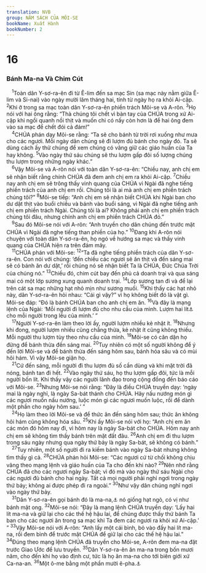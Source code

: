 ```yaml
---
translation: NVB
group: NĂM SÁCH CỦA MÔI-SE
bookName: Xuất Hành 
bookNumber: 2
---
```


<div class="title"><h1>16</h1><h3>Bánh Ma-na Và Chim Cút </h3></div>
<span class="verse xu_16_1"> <sup>1</sup>Toàn dân Y-sơ-ra-ên đi từ Ê-lim đến sa mạc Sin (sa mạc này nằm giữa Ê-lim và Si-nai) vào ngày mười lăm tháng hai, tính từ ngày họ ra khỏi Ai-cập. </span>
<span class="verse xu_16_2"><sup>2</sup>Khi ở trong sa mạc toàn dân Y-sơ-ra-ên phiền trách Môi-se và A-rôn. </span>
<span class="verse xu_16_3"><sup>3</sup>Họ nói với hai ông rằng: “Thà chúng tôi chết vì bàn tay của CHÚA trong xứ Ai-cập khi ngồi quanh nồi thịt và muốn chi có nấy còn hơn là để hai ông đem vào sa mạc để chết đói cả đám!” <br/></span>
<span class="verse xu_16_4"> <sup>4</sup>CHÚA phán dạy Môi-se rằng: “Ta sẽ cho bánh từ trời rơi xuống như mưa cho các ngươi. Mỗi ngày dân chúng sẽ đi lượm đủ bánh cho ngày đó. Ta sẽ dùng cách ấy thử chúng để xem chúng có vâng giữ các giáo huấn của Ta hay không. </span>
<span class="verse xu_16_5"><sup>5</sup>Vào ngày thứ sáu chúng sẽ thu lượm gấp đôi số lượng chúng thu lượm trong những ngày khác.” <br/></span>
<span class="verse xu_16_6"> <sup>6</sup>Vậy Môi-se và A-rôn nói với toàn dân Y-sơ-ra-ên: “Chiều nay, anh chị em sẽ nhận biết rằng chính CHÚA đã đem anh chị em ra khỏi Ai-cập. </span>
<span class="verse xu_16_7"><sup>7</sup>Chiều nay anh chị em sẽ trông thấy vinh quang của CHÚA vì Ngài đã nghe tiếng phiền trách của anh chị em rồi. Chúng tôi là ai mà anh chị em phiền trách chúng tôi?” </span>
<span class="verse xu_16_8"><sup>8</sup>Môi-se tiếp: “Anh chị em sẽ nhận biết CHÚA khi Ngài ban cho dư dật thịt vào buổi chiều và bánh vào buổi sáng, vì Ngài đã nghe tiếng anh chị em phiền trách Ngài. Chúng tôi là ai? Không phải anh chị em phiền trách chúng tôi đâu, nhưng chính anh chị em phiền trách CHÚA đó.” <br/></span>
<span class="verse xu_16_9"> <sup>9</sup>Sau đó Môi-se nói với A-rôn: “Anh truyền cho dân chúng đến trước mặt CHÚA vì Ngài đã nghe tiếng than phiền của họ.” </span>
<span class="verse xu_16_10"><sup>10</sup>Đang khi A-rôn nói chuyện với toàn dân Y-sơ-ra-ên, họ ngó về hướng sa mạc và thấy vinh quang của CHÚA hiện ra trên đám mây. <br/></span>
<span class="verse xu_16_11"> <sup>11</sup>CHÚA phán với Môi-se: </span>
<span class="verse xu_16_12"><sup>12</sup>“Ta đã nghe tiếng phiền trách của dân Y-sơ-ra-ên. Con nói với chúng: ‘đến chiều các ngươi sẽ ăn thịt và đến sáng mai sẽ có bánh ăn dư dật,’ rồi chúng nó sẽ nhận biết Ta là CHÚA, Đức Chúa Trời của chúng nó.” </span>
<span class="verse xu_16_13"><sup>13</sup>Chiều đó, chim cút bay đến phủ cả doanh trại và qua sáng mai có một lớp sương xung quanh doanh trại. </span>
<span class="verse xu_16_14"><sup>14</sup>Lớp sương tan đi và để lại trên cát sa mạc những hạt nhỏ mịn như sương muối. </span>
<span class="verse xu_16_15"><sup>15</sup>Khi thấy các hạt nhỏ này, dân Y-sơ-ra-ên hỏi nhau: “Cái gì vậy?” vì họ không biết đó là vật gì. Môi-se đáp: “Đó là bánh CHÚA ban cho anh chị em ăn. </span>
<span class="verse xu_16_16"><sup>16</sup>Và đây là mạng lệnh của Ngài: ‘Mỗi người đi lượm đủ cho nhu cầu của mình. Lượm hai lít<a data-toggle="tooltip" data-placement="bottom" title="Nt: ô-me (độ hai lít)">⚓</a> cho mỗi người trong lều của mình.’ ” <br/></span>
<span class="verse xu_16_17"> <sup>17</sup>Người Y-sơ-ra-ên làm theo lời ấy, người lượm nhiều kẻ nhặt ít. </span>
<span class="verse xu_16_18"><sup>18</sup>Nhưng khi đong, người lượm nhiều cũng chẳng thừa, kẻ nhặt ít cũng không thiếu. Mỗi người thu lượm tùy theo nhu cầu của mình. </span>
<span class="verse xu_16_19"><sup>19</sup>Môi-se có căn dặn họ đừng để bánh thừa đến sáng mai. </span>
<span class="verse xu_16_20"><sup>20</sup>Tuy nhiên có một số người không để ý đến lời Môi-se và để bánh thừa đến sáng hôm sau, bánh hóa sâu và có mùi hôi hám. Vì vậy Môi-se giận họ. <br/></span>
<span class="verse xu_16_21"> <sup>21</sup>Cứ đến sáng, mỗi người đi thu lượm đủ số cần dùng và khi mặt trời đã nóng, bánh tan đi hết. </span>
<span class="verse xu_16_22"><sup>22</sup>Vào ngày thứ sáu, họ thu lượm gấp đôi, tức là mỗi người bốn lít. Khi thấy vậy các người lãnh đạo trong cộng đồng đến báo cáo với Môi-se. </span>
<span class="verse xu_16_23"><sup>23</sup>Nhưng Môi-se nói rằng: “Đây là điều CHÚA truyền dạy: ‘ngày mai là ngày nghỉ, là ngày Sa-bát thánh cho CHÚA. Hãy nấu nướng món gì các ngươi muốn nấu nướng, luộc món gì các ngươi muốn luộc, rồi để dành một phần cho ngày hôm sau.’ ” <br/></span>
<span class="verse xu_16_24"> <sup>24</sup>Họ làm theo lời Môi-se và để thức ăn đến sáng hôm sau; thức ăn không hôi hám cũng không hóa sâu. </span>
<span class="verse xu_16_25"><sup>25</sup>Khi ấy Môi-se nói với họ: “Anh chị em ăn các món đó hôm nay đi, vì hôm nay là ngày Sa-bát cho CHÚA. Hôm nay anh chị em sẽ không tìm thấy bánh trên mặt đất đâu. </span>
<span class="verse xu_16_26"><sup>26</sup>Anh chị em đi thu lượm trong sáu ngày nhưng qua ngày thứ bảy là ngày Sa-bát, sẽ không có bánh.” <br/></span>
<span class="verse xu_16_27"> <sup>27</sup>Tuy nhiên, một số người đi ra kiếm bánh vào ngày Sa-bát nhưng không tìm thấy gì cả. </span>
<span class="verse xu_16_28"><sup>28</sup>CHÚA phán hỏi Môi-se: “Các ngươi cứ từ chối không chịu vâng theo mạng lệnh và giáo huấn của Ta cho đến khi nào? </span>
<span class="verse xu_16_29"><sup>29</sup>Nên nhớ rằng CHÚA đã cho các ngươi ngày Sa-bát; vì đó mà vào ngày thứ sáu Ngài cho các ngươi đủ bánh cho hai ngày. Tất cả mọi người phải nghỉ ngơi trong ngày thứ bảy; không ai được phép đi ra ngoài.” </span>
<span class="verse xu_16_30"><sup>30</sup>Như vậy dân chúng nghỉ ngơi vào ngày thứ bảy. <br/></span>
<span class="verse xu_16_31"> <sup>31</sup>Dân Y-sơ-ra-ên gọi bánh đó là ma-na,<a data-toggle="tooltip" data-placement="bottom" title="Ma-na có nghĩa là ‘vật gì vậy?’">⚓</a> nó giống hạt ngò, có vị như bánh mật ong. </span>
<span class="verse xu_16_32"><sup>32</sup>Môi-se nói: “Đây là mạng lệnh CHÚA truyền dạy: ‘Lấy hai lít ma-na và giữ lại cho các thế hệ hậu lai, để chúng được thấy thứ bánh Ta ban cho các ngươi ăn trong sa mạc khi Ta đem các ngươi ra khỏi xứ Ai-cập.’ ” </span>
<span class="verse xu_16_33"><sup>33</sup>Vậy Môi-se nói với A-rôn: “Anh lấy một cái bình, bỏ vào đấy hai lít ma-na, rồi đem bình để trước mặt CHÚA để giữ lại cho các thế hệ hậu lai.” </span>
<span class="verse xu_16_34"><sup>34</sup>Đúng theo mạng lệnh CHÚA đã truyền cho Môi-se, A-rôn đem ma-na đặt trước Giao Ước để lưu truyền. </span>
<span class="verse xu_16_35"><sup>35</sup>Dân Y-sơ-ra-ên ăn ma-na trong bốn mươi năm, cho đến khi họ vào định cư, tức là họ ăn ma-na cho tới biên giới xứ Ca-na-an. </span>
<span class="verse xu_16_36"><sup>36</sup>Một ô-me bằng một phần mười ê-pha.<a data-toggle="tooltip" data-placement="bottom" title="Chừng hai lít">⚓</a><br/></span>
